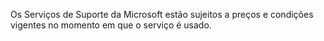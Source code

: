 Os Serviços de Suporte da Microsoft estão sujeitos a preços e condições vigentes no momento em que o serviço é usado.

<!--HONumber=May16_HO1-->


